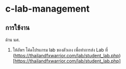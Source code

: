 # c-lab-management

## การใช้งาน

ด้าน นศ.
1. ให้อัพฯ โค้ดโปรแกรม lab ของตัวเอง เพื่อทำการส่ง Lab ที่ (https://thailandfxwarrior.com/lab/student_lab.php)[https://thailandfxwarrior.com/lab/student_lab.php]